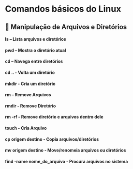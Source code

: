 # Comandos básicos do Linux

## 📂 Manipulação de Arquivos e Diretórios

#### ls – Lista arquivos e diretórios

#### pwd – Mostra o diretório atual

#### cd – Navega entre diretórios
#### cd .. - Volta um diretório 

#### mkdir - Cria um diretório

#### rm – Remove Arquivos
#### rmdir - Remove Diretório 
#### rm -rf - Remove diretório e arquivos dentro dele

#### touch - Cria Arquivo

#### cp origem destino - Copia arquivos/diretórios  

#### mv origem destino - Move/renomeia arquivos ou diretórios  

#### find -name nome_do_arquivo - Procura arquivos no sistema
